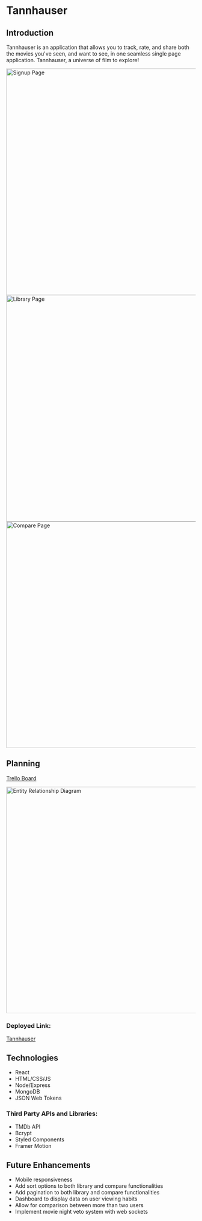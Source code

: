 # Tannhauser

## Introduction

Tannhauser is an application that allows you to track, rate, and share both the movies you've seen, and want to see, in one seamless single page application. Tannhauser, a universe of film to explore!

<img src="https://i.imgur.com/6Acn7WG.png" alt="Signup Page" width="600"/>
<img src="https://i.imgur.com/G1SIBdQ.png" alt="Library Page" width="600"/>
<img src="https://i.imgur.com/EdVh8Cx.png" alt="Compare Page" width="600"/>

## Planning

[Trello Board](https://trello.com/b/EP6OLfj2/tannhauser)

<img src="https://i.imgur.com/mOGZp2D.png" alt="Entity Relationship Diagram" width="600"/>


### Deployed Link:

[Tannhauser](http://tannhauser.herokuapp.com/)

## Technologies

- React
- HTML/CSS/JS
- Node/Express
- MongoDB
- JSON Web Tokens
 

### Third Party APIs and Libraries:

- TMDb API
- Bcrypt
- Styled Components
- Framer Motion


## Future Enhancements

- Mobile responsiveness
- Add sort options to both library and compare functionalities
- Add pagination to both library and compare functionalities
- Dashboard to display data on user viewing habits
- Allow for comparison between more than two users
- Implement movie night veto system with web sockets